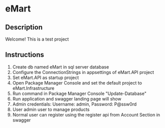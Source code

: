 # eMart

## Description
Welcome! This is a test project

## Instructions
1. Create db named eMart in sql server database
2. Configure the ConnectionStrings in appsettings of eMart.API project
3. Set eMart.API as startup project
4. Open Package Manager Console and set the default project to eMart.Infrastructure
5. Run command in Package Manager Console "Update-Database"
6. Run application and swagger landing page will show 
7. Admin credentials: Username: admin, Password: P@ssw0rd
8. User admin user to manage products
9. Normal user can register using the register api from Account Section in swagger